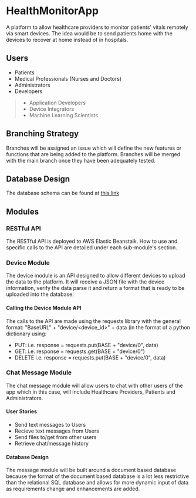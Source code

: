# HealthMonitorApp
A platform to allow healthcare providers to monitor patients' vitals remotely via smart devices. The idea would be 
to send patients home with the devices to recover at home instead of in hospitals.

## Users
* Patients
* Medical Professionals (Nurses and Doctors)
* Administrators
* Developers
>* Application Developers
>* Device Integrators
>* Machine Learning Scientists

## Branching Strategy
Branches will be assigned an issue which will define the new features or functions that are being added to the 
platform. Branches will be merged with the main branch once they have been adequately tested.

## Database Design

The database schema can be found at [this link](https://dbdiagram.io/d/620561ee85022f4ee573a861)

## Modules

### RESTful API
The RESTful API is deployed to AWS Elastic Beanstalk. How to use and specific calls to the API are detailed under each sub-module's section.

### Device Module
The device module is an API designed to allow different devices to upload the data to the platform. It will receive a JSON file with the device information, verify the data parse it and return a format that is ready to be uploaded into the database.

#### Calling the Device Module API
The calls to the API are made using the requests library with the general format: "BaseURL" + "device/<device_id>" + data (in the format of a python dictionary using:
- PUT: i.e. response = requests.put(BASE + "device/0", data) 
- GET: i.e. response = requests.get(BASE + "device/0")
- DELETE i.e. response = requests.put(BASE + "device/0", data)

### Chat Message Module
The chat message module will allow users to chat with other users of the app which in this case, will include Healthcare Providers, Patients and Administrators. 

#### User Stories
- Send text messages to Users
- Recieve text messages from Users
- Send files to/get from other users 
- Retrieve chat/message history

#### Database Design
The message module will be built around a document based database because the format of the document based database is a lot less restrictive than the relational SQL database and allows for more dynamic input of data as requirements change and enhancements are added.
